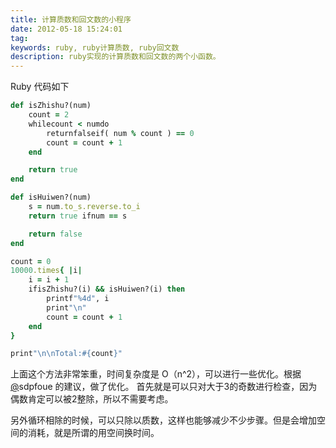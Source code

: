```yaml
---
title: 计算质数和回文数的小程序
date: 2012-05-18 15:24:01
tag: 
keywords: ruby, ruby计算质数, ruby回文数
description: ruby实现的计算质数和回文数的两个小函数。
---
```


Ruby 代码如下

```ruby
def isZhishu?(num)
	count = 2
	whilecount < numdo
		returnfalseif( num % count ) == 0
		count = count + 1
	end

	return true
end

def isHuiwen?(num)
	s = num.to_s.reverse.to_i
	return true ifnum == s

	return false
end

count = 0
10000.times{ |i|
	i = i + 1
	ifisZhishu?(i) && isHuiwen?(i) then
		printf"%4d", i
		print"\n"
		count = count + 1
	end
}

print"\n\nTotal:#{count}"
```

上面这个方法非常笨重，时间复杂度是 O（n^2），可以进行一些优化。根据[@](http://www.cnblogs.com/cocowool/#2383293)sdpfoue 的建议，做了优化。
首先就是可以只对大于3的奇数进行检查，因为偶数肯定可以被2整除，所以不需要考虑。

另外循环相除的时候，可以只除以质数，这样也能够减少不少步骤。但是会增加空间的消耗，就是所谓的用空间换时间。